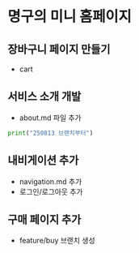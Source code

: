 # 명구의 미니 홈페이지

## 장바구니 페이지 만들기
- cart
## 서비스 소개 개발
- about.md 파일 추가
```python
print("250813 브랜치부터")
```

## 내비게이션 추가
- navigation.md 추가
- 로그인/로그아웃 추가


## 구매 페이지 추가
- feature/buy 브랜치 생성